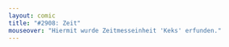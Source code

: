 ```yaml
---
layout: comic
title: "#2908: Zeit"
mouseover: "Hiermit wurde Zeitmesseinheit 'Keks' erfunden."
---
```

